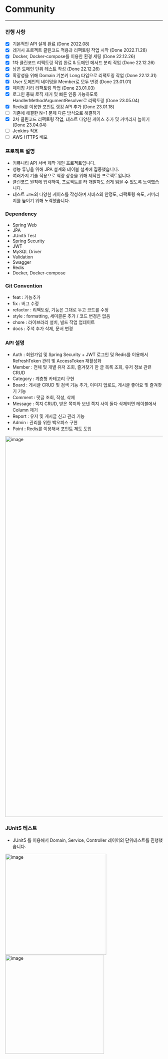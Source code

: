 # Community

<hr>

### 진행 사항

- [X] 기본적인 API 설계 완료 (Done 2022.08)
- [X] 레거시 프로젝트 클린코드 적용과 리팩토링 작업 시작 (Done 2022.11.28)
- [X] Docker, Docker-compose를 이용한 환경 세팅 (Done 22.12.26)
- [X] 1차 클린코드 리팩토링 작업 완료 & 도메인 메서드 분리 작업 (Done 22.12.26)
- [X] 남은 도메인 단위 테스트 작성 (Done 22.12.26)
- [X] 확장성을 위해 Domain 기본키 Long 타입으로 리팩토링 작업 (Done 22.12.31)
- [X] User 도메인의 네이밍을 Member로 모두 변경 (Done 23.01.01)
- [X] 페이징 처리 리팩토링 작업 (Done 23.01.03)
- [x] 로그인 중복 로직 제거 및 빠른 인증 가능하도록 HandlerMethodArgumentResolver로 리팩토링 (Done 23.05.04)
- [X] Redis를 이용한 포인트 랭킹 API 추가 (Done 23.01.18)
- [ ] 기존에 해결한 N+1 문제 다른 방식으로 해결하기
- [x] 2차 클린코드 리팩토링 작업, 테스트 다양한 케이스 추가 및 커버리지 높이기 (Done 23.04.04)
- [ ] Jenkins 적용
- [ ] AWS HTTPS 배포

### 프로젝트 설명

- 커뮤니티 API 서버 제작 개인 프로젝트입니다.
- 성능 튜닝을 위해 JPA 설계와 테이블 설계에 집중했습니다.
- 여러가지 기술 적용으로 역량 상승을 위해 제작한 프로젝트입니다.
- 클린코드 원칙에 입각하여, 프로젝트를 타 개발자도 쉽게 읽을 수 있도록 노력했습니다.
- 테스트 코드의 다양한 케이스를 작성하며 서비스의 안정도, 리팩토링 속도, 커버리지를 높이기 위해 노력했습니다.

### Dependency

- Spring Web
- JPA
- JUnit5 Test
- Spring Security
- JWT
- MySQL Driver
- Validation
- Swagger
- Redis
- Docker, Docker-compose

### Git Convention

- feat : 기능추가
- fix : 버그 수정
- refactor : 리팩토링, 기능은 그대로 두고 코드를 수정
- style : formatting, 세미콜론 추가 / 코드 변경은 없음
- chore : 라이브러리 설치, 빌드 작업 업데이트
- docs : 주석 추가 삭제, 문서 변경

### API 설명

- Auth : 회원가입 및 Spring Security + JWT 로그인 및 Redis를 이용해서 RefreshToken 관리 및 AccessToken 재활성화
- Member : 전체 및 개별 유저 조회, 즐겨찾기 한 글 목록 조회, 유저 정보 관련 CRUD
- Category : 계층형 카테고리 구현
- Board : 게시글 CRUD 및 검색 기능 추가, 이미지 업로드, 게시글 좋아요 및 즐겨찾기 기능
- Comment : 댓글 조회, 작성, 삭제
- Message : 쪽지 CRUD, 받은 쪽지와 보낸 쪽지 사이 둘다 삭제되면 테이블에서 Column 제거
- Report : 유저 및 게시글 신고 관리 기능
- Admin : 관리를 위한 백오피스 구현
- Point : Redis를 이용해서 포인트 제도 도입

<img width="1217" alt="image" src="https://member-images.githubusercontent.com/63213487/186867100-8983c4f6-98cf-414f-b9b6-df5ab0c05624.png">

### JUnit5 테스트

- JUnit5 를 이용해서 Domain, Service, Controller 레이어의 단위테스트를 진행했습니다.

<img width="323" alt="image" src="https://member-images.githubusercontent.com/63213487/186866768-4e091e48-e3ee-43c1-86db-aa5c81069227.png"> 
<img width="316" alt="image" src="https://member-images.githubusercontent.com/63213487/186866894-e44c50e7-572b-4298-ad84-3e1323ce5373.png">

